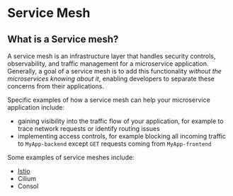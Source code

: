 # Service Mesh

## What is a Service mesh?

A service mesh is an infrastructure layer that handles security controls, observability, and traffic management for a microservice application.  Generally, a goal of a service mesh is to add this functionality *without the microservices knowing about it*, enabling developers to separate these concerns from their applications.  

Specific examples of how a service mesh can help your microservice application include:
* gaining visibility into the traffic flow of your application, for example to trace network requests or identify routing issues
* implementing access controls, for example blocking all incoming traffic to `MyApp-backend` except `GET` requests coming from `MyApp-frontend`

Some examples of service meshes include:

* [Istio](./istio.md)
* Cilium
* Consol
